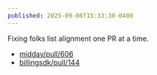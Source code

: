 ```yaml
---
published: 2025-09-06T15:33:30-0400
---
```


Fixing folks list alignment one PR at a time.

- [midday/pull/606](https://github.com/midday-ai/midday/pull/606)
- [billingsdk/pull/144](https://github.com/dodopayments/billingsdk/pull/144)
